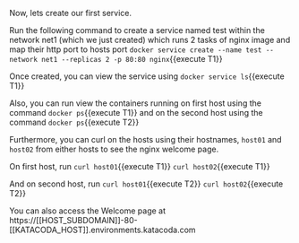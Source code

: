 Now, lets create our first service.

Run the following command to create a service named test within the network net1 (which we just created) which runs 2 tasks of nginx image and map their http port to hosts port
`docker service create --name test --network net1 --replicas 2 -p 80:80 nginx`{{execute T1}}

Once created, you can view the service using `docker service ls`{{execute T1}}

Also, you can run view the containers running on first host using the command `docker ps`{{execute T1}} and on the second host using the command `docker ps`{{execute T2}}

Furthermore, you can curl on the hosts using their hostnames, `host01` and `host02` from either hosts to see the nginx welcome page.


On first host, run 
`curl host01`{{execute T1}}
`curl host02`{{execute T1}}


And on second host, run
`curl host01`{{execute T2}}
`curl host02`{{execute T2}}


You can also access the Welcome page at https://[[HOST_SUBDOMAIN]]-80-[[KATACODA_HOST]].environments.katacoda.com
